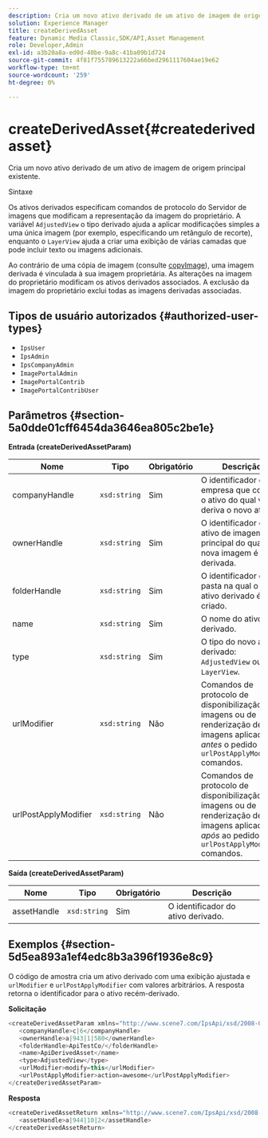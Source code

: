 ```yaml
---
description: Cria um novo ativo derivado de um ativo de imagem de origem principal existente.
solution: Experience Manager
title: createDerivedAsset
feature: Dynamic Media Classic,SDK/API,Asset Management
role: Developer,Admin
exl-id: a3b20a8a-ed0d-40be-9a8c-41ba09b1d724
source-git-commit: 4f81f755789613222a66bed2961117604ae19e62
workflow-type: tm+mt
source-wordcount: '259'
ht-degree: 0%

---
```


# createDerivedAsset{#createderivedasset}

Cria um novo ativo derivado de um ativo de imagem de origem principal existente.

Sintaxe

<!--<a id="section_FE43FF204ED644C2AC901AF45982E942"></a>-->

Os ativos derivados especificam comandos de protocolo do Servidor de imagens que modificam a representação da imagem do proprietário. A variável `AdjustedView` o tipo derivado ajuda a aplicar modificações simples a uma única imagem (por exemplo, especificando um retângulo de recorte), enquanto o `LayerView` ajuda a criar uma exibição de várias camadas que pode incluir texto ou imagens adicionais.

Ao contrário de uma cópia de imagem (consulte [copyImage](../../../operations/c-operations-intro/c-methods/r-copy-image.md#reference-0785131e690b4ad08be69172023f35d0)), uma imagem derivada é vinculada à sua imagem proprietária. As alterações na imagem do proprietário modificam os ativos derivados associados. A exclusão da imagem do proprietário exclui todas as imagens derivadas associadas.

## Tipos de usuário autorizados {#authorized-user-types}

* `IpsUser`
* `IpsAdmin`
* `IpsCompanyAdmin`
* `ImagePortalAdmin`
* `ImagePortalContrib`
* `ImagePortalContribUser`

## Parâmetros {#section-5a0dde01cff6454da3646ea805c2be1e}

**Entrada (createDerivedAssetParam)**

| Nome | Tipo | Obrigatório | Descrição |
|---|---|---|---|
| companyHandle | `xsd:string` | Sim | O identificador da empresa que contém o ativo do qual você deriva o novo ativo. |
| ownerHandle | `xsd:string` | Sim | O identificador do ativo de imagem principal do qual a nova imagem é derivada. |
| folderHandle | `xsd:string` | Sim | O identificador da pasta na qual o novo ativo derivado é criado. |
| name | `xsd:string` | Sim | O nome do ativo derivado. |
| type | `xsd:string` | Sim | O tipo do novo ativo derivado: `AdjustedView` ou `LayerView`. |
| urlModifier | `xsd:string` | Não | Comandos de protocolo de disponibilização de imagens ou de renderização de imagens aplicados *antes* o pedido ou `urlPostApplyModifier` comandos. |
| urlPostApplyModifier | `xsd:string` | Não | Comandos de protocolo de disponibilização de imagens ou de renderização de imagens aplicados *após* ao pedido ou `urlPostApplyModifier` comandos. |

**Saída (createDerivedAssetParam)**

| Nome | Tipo | Obrigatório | Descrição |
|---|---|---|---|
| assetHandle | `xsd:string` | Sim | O identificador do ativo derivado. |

## Exemplos {#section-5d5ea893a1ef4edc8b3a396f1936e8c9}

O código de amostra cria um ativo derivado com uma exibição ajustada e `urlModifier` e `urlPostApplyModifier` com valores arbitrários. A resposta retorna o identificador para o ativo recém-derivado.

**Solicitação**

```java
<createDerivedAssetParam xmlns="http://www.scene7.com/IpsApi/xsd/2008-01-15">
   <companyHandle>c|6</companyHandle>
   <ownerHandle>a|943|1|580</ownerHandle>
   <folderHandle>ApiTestCo/</folderHandle>
   <name>ApiDerivedAsset</name>
   <type>AdjustedView</type>
   <urlModifier>modify=this</urlModifier>
   <urlPostApplyModifier>action=awesome</urlPostApplyModifier>
</createDerivedAssetParam>
```

**Resposta**

```java
<createDerivedAssetReturn xmlns="http://www.scene7.com/IpsApi/xsd/2008-01-15">
   <assetHandle>a|944|10|2</assetHandle>
</createDerivedAssetReturn>
```

